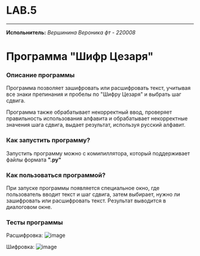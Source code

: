 # LAB.5
____
__Испольнитель:__
*Вершинина Вероника фт - 220008*
# Программа "Шифр Цезаря"
### Описание программы
Программа позволяет зашифровать или расшифровать текст, учитывая все знаки препинания и пробелы по "Шифру Цезаря" и выбрать шаг сдвига.

Программа также обрабатывает некорректный ввод, проверяет правильность использования алфавита и обрабатывает некорректные значения шага сдвига, выдает результат, используя русский алфавит.

### Как запустить программу?
Запустить программу можно с комипиллятора, который поддерживает файлы формата __".py"__

### Как пользоваться программой?
При запуске программы появляется специальное окно, где пользователь вводит текст и шаг сдвига, затем выбирает, нужно ли зашифровать или расшифровать текст. Результат выводится в диалоговом окне. 

### Тесты программы

Расшифровка: 
![image](https://github.com/Nemious/LAB.5/assets/146121558/149b5ec9-a695-44b7-9592-82b485f77550)


Шифровка:
![image](https://github.com/Nemious/LAB.5/assets/146121558/be0b6ac2-976e-4320-93ba-5c0e42d7df09)
